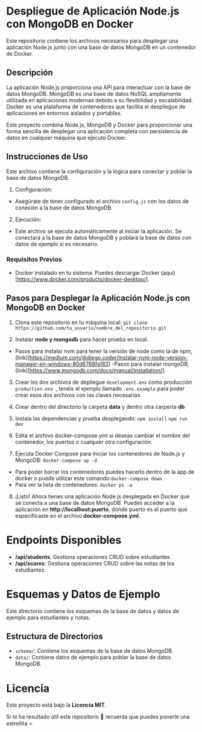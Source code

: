 # Despliegue de Aplicación Node.js con MongoDB en Docker

Este repositorio contiene los archivos necesarios para desplegar una aplicación Node.js junto con una base de datos MongoDB en un contenedor de Docker.

## Descripción

La aplicación Node.js proporciona una API para interactuar con la base de datos MongoDB. MongoDB es una base de datos NoSQL ampliamente utilizada en aplicaciones modernas debido a su flexibilidad y escalabilidad. Docker es una plataforma de contenedores que facilita el despliegue de aplicaciones en entornos aislados y portables.

Este proyecto combina Node.js, MongoDB y Docker para proporcionar una forma sencilla de desplegar una aplicación completa con persistencia de datos en cualquier máquina que ejecute Docker.

## Instrucciones de Uso

Este archivo contiene la configuración y la lógica para conectar y poblar la base de datos MongoDB.

1. Configuración:

 - Asegúrate de tener configurado el archivo `config.js` con los datos de conexión a la base de datos MongoDB.

2. Ejecución:

 - Este archivo se ejecuta automáticamente al iniciar la aplicación. Se conectará a la base de datos MongoDB y poblará la base de datos con datos de ejemplo si es necesario.


### Requisitos Previos

- Docker instalado en tu sistema. Puedes descargar Docker (aquí)[https://www.docker.com/products/docker-desktop/].

## Pasos para Desplegar la Aplicación Node.js con MongoDB en Docker

1. Clona este repositorio en tu máquina local:
```git clone https://github.com/tu_usuario/nombre_del_repositorio.git```

2. Instalar **node y mongodb** para hacer prueba en local.
 
 - Pasos para instalar nvm para tener la versión de node como la de npm, (link)[https://medium.com/@diego.coder/instalar-nvm-node-version-manager-en-windows-80d6768fa183]
 -Pasos para instalar mongoDB, (link)[https://www.mongodb.com/docs/manual/installation/].

3. Crear los dos archivos de depliegue ``` development.env ``` como producción ```production.env ```, tenéis el ejemplo llamado ```.env.example``` para poder crear esos dos archivos con las claves necesarias.

4. Crear dentro del directorio la carpeta **data** y dentro otra carperta **db**

5. Instala las dependencias y prueba desplegando:
``` npm install ```
``` npm run dev ```

6. Edita el archivo docker-compose.yml si deseas cambiar el nombre del contenedor, los puertos o cualquier otra configuración.

7. Ejecuta Docker Compose para iniciar los contenedores de Node.js y MongoDB:
``` docker-compose up -d ```
 
 - Para poder borrar los contenedores puedes hacerlo dentro de la app de docker o puede utilizar este comando:``` docker-compose down ```
 - Para ver la lista de contenedores: ```docker ps -a```

8. ¡Listo! Ahora tienes una aplicación Node.js desplegada en Docker que se conecta a una base de datos MongoDB. Puedes acceder a la aplicación en **http://localhost:puerto**, donde puerto es el puerto que especificaste en el archivo **docker-compose.yml**.

# Endpoints Disponibles

- **/api/students**: Gestiona operaciones CRUD sobre estudiantes.
- **/api/scores**: Gestiona operaciones CRUD sobre las notas de los estudiantes.

# Esquemas y Datos de Ejemplo

Este directorio contiene los esquemas de la base de datos y datos de ejemplo para estudiantes y notas.

## Estructura de Directorios

- `schema/`: Contiene los esquemas de la base de datos MongoDB.
- `data/`: Contiene datos de ejemplo para poblar la base de datos MongoDB.

# Licencia
Este proyecto está bajo la **Licencia MIT**.

Si te ha resultado útil este repositorio :wrench: recuerda que puedes ponerle una estrellita :star:
